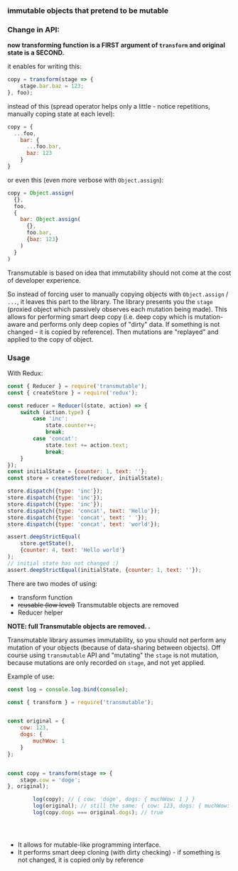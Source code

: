 ### immutable objects that pretend to be mutable

### Change in API:
**now transforming function is a FIRST argument of `transform` and original state is a SECOND.**


it enables for writing this:

```javascript
copy = transform(stage => {
	stage.bar.baz = 123;
}, foo);
```

instead of this (spread operator helps only a little - notice repetitions, manually coping state at each level):

```javascript
copy = {
  ...foo,
    bar: {
      ...foo.bar,
      baz: 123
    }
}
```

or even this (even more verbose with `Object.assign`):

```javascript
copy = Object.assign(
  {},
  foo,
  {
    bar: Object.assign(
      {},
      foo.bar,
      {baz: 123}
    )
  }
)
```



Transmutable is based on idea that immutability should not come at the cost of developer experience.

So instead of forcing user to manually copying objects with `Object.assign` / `...`, it leaves this part to the library. The library presents you the `stage` (proxied object which passively observes each mutation being made). This allows for performing smart deep copy (i.e. deep copy which is mutation-aware and performs only deep copies of "dirty" data. If something is not changed - it is copied by reference). Then mutations are "replayed" and applied to the copy of object.

### Usage

With Redux:

```javascript
const { Reducer } = require('transmutable');
const { createStore } = require('redux');

const reducer = Reducer((state, action) => {
	switch (action.type) {
		case 'inc':
			state.counter++;
			break;
		case 'concat':
			state.text += action.text;
			break;
	}
});
const initialState = {counter: 1, text: ''};
const store = createStore(reducer, initialState);

store.dispatch({type: 'inc'});
store.dispatch({type: 'inc'});
store.dispatch({type: 'inc'});
store.dispatch({type: 'concat', text: 'Hello'});
store.dispatch({type: 'concat', text: ' '});
store.dispatch({type: 'concat', text: 'world'});

assert.deepStrictEqual(
	store.getState(),
	{counter: 4, text: 'Hello world'}
);
// initial state has not changed :)
assert.deepStrictEqual(initialState, {counter: 1, text: ''});

```

There are two modes of using:

- transform function
- ~~reusable (low level)~~ Transmutable objects are removed
- Reducer helper


**NOTE: full Transmutable objects are removed. .**


Transmutable library assumes immutability, so you should not perform any mutation of your objects (because of data-sharing between objects). Off course using `transmutable` API and "mutating" the `stage` is not mutation, because mutations are only recorded on `stage`, and not yet applied.



Example of use:

```javascript
const log = console.log.bind(console);

const { transform } = require('transmutable');


const original = {
	cow: 123,
	dogs: {
		muchWow: 1
	}
};


const copy = transform(stage => {
	stage.cow = 'doge';
}, original);

		log(copy); // { cow: 'doge', dogs: { muchWow: 1 } }
		log(original); // still the same: { cow: 123, dogs: { muchWow: 1 } }
		log(copy.dogs === original.dogs); // true





```

* It allows for mutable-like programming interface.
* It performs smart deep cloning (with dirty checking) - if something is not changed, it is copied only by reference

